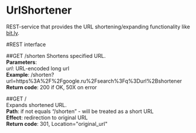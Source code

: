 UrlShortener
============

REST-service that provides the URL shortening/expanding functionality like [bit.ly](https://bitly.com/).

#REST interface

##GET /shorten
Shortens specified URL.  
**Parameters**:   
*url*: URL-encoded long url  
**Example**: 
/shorten?url=https%3A%2F%2Fgoogle.ru%2Fsearch%3Fq%3Durl%2Bshortener  
**Return code**: 200 if OK, 50X on error

##GET /  
Expands shortened URL.  
**Path**: if not equals “/shorten” - will be treated as a short URL  
**Effect**: redirection to original URL  
**Return code**: 301, Location="original_url"

